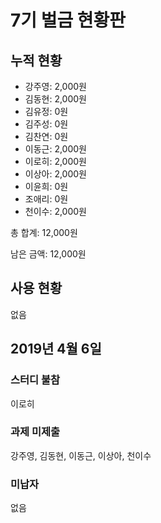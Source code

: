 # 7기 벌금 현황판

## 누적 현황

- 강주영: 2,000원
- 김동현: 2,000원
- 김유정: 0원
- 김주성: 0원
- 김찬연: 0원
- 이동근: 2,000원
- 이로히: 2,000원
- 이상아: 2,000원
- 이윤희: 0원
- 조애리: 0원
- 천이수: 2,000원

총 합계: 12,000원

남은 금액: 12,000원

## 사용 현황

없음

## 2019년 4월 6일

### 스터디 불참

이로히

### 과제 미제출

강주영, 김동현, 이동근, 이상아, 천이수

### 미납자

없음
